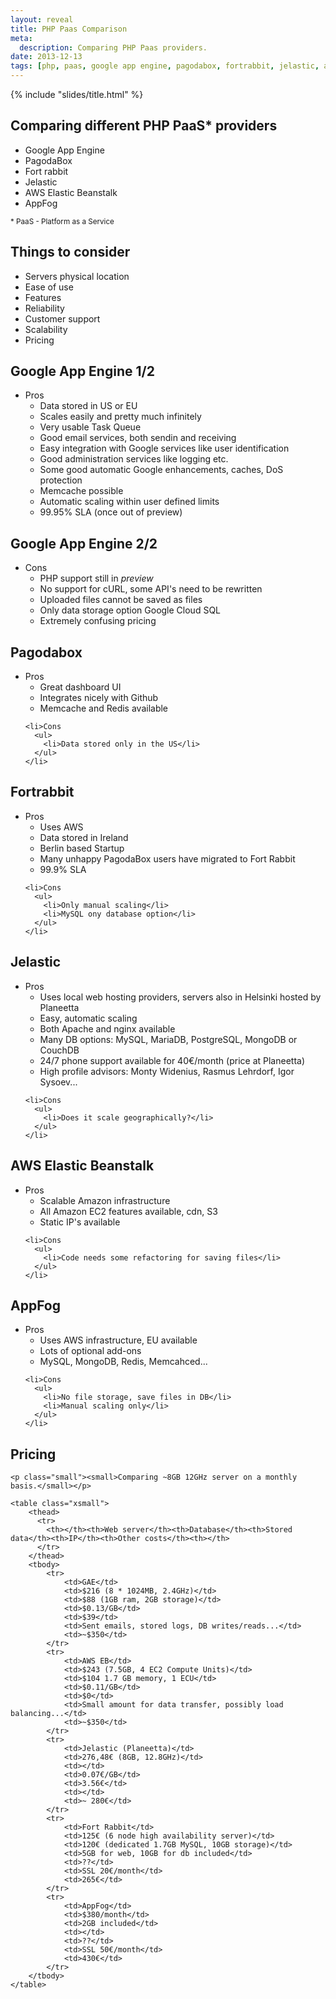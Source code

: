 ```yaml
---
layout: reveal
title: PHP Paas Comparison
meta:
  description: Comparing PHP Paas providers.
date: 2013-12-13
tags: [php, paas, google app engine, pagodabox, fortrabbit, jelastic, appfog]
---
```


{% include "slides/title.html" %}

<section>
  <h2>Comparing different PHP PaaS* providers</h2>
  
  <ul>
    <li>Google App Engine</li>
    <li>PagodaBox</li>
    <li>Fort rabbit</li>
    <li>Jelastic</li>
    <li>AWS Elastic Beanstalk</li>
    <li>AppFog</li>
  </ul>
  
  <p class="small">
    <small>* PaaS - Platform as a Service</small>
  </p>
</section>

<section>
  <h2>Things to consider</h2>
  
  <ul>
    <li>Servers physical location</li>
    <li>Ease of use</li>
    <li>Features</li>
    <li>Reliability</li>
    <li>Customer support</li>
    <li>Scalability</li>
    <li>Pricing</li>
  </ul>
</section>

<section>
  <h2>Google App Engine 1/2</h2>
  
  <ul>
    <li>Pros
      <ul>
        <li>Data stored in US or EU</li>
        <li>Scales easily and pretty much infinitely</li>
        <li>Very usable Task Queue</li>
        <li>Good email services, both sendin and receiving</li>
        <li>Easy integration with Google services like user identification</li>
        <li>Good administration services like logging etc.</li>
        <li>Some good automatic Google enhancements, caches, DoS protection</li>
        <li>Memcache possible</li>
        <li>Automatic scaling within user defined limits</li>
        <li>99.95% SLA (once out of preview)</li>
      </ul>
    </li>  
  </ul>
</section>

<section>
  <h2>Google App Engine 2/2</h2>
  
  <ul>
    <li>Cons
      <ul>
        <li>PHP support still in <em>preview</em></li>
        <li>No support for cURL, some API's need to be rewritten</li>
        <li>Uploaded files cannot be saved as files</li>
        <li>Only data storage option Google Cloud SQL</li>
        <li>Extremely confusing pricing</li>
      </ul>
    </li>
  </ul>
</section>

<section>
  <h2>Pagodabox</h2>
  
  <ul>
    <li>Pros
      <ul>
        <li>Great dashboard UI</li>
        <li>Integrates nicely with Github</li>
        <li>Memcache and Redis available</li>
      </ul>
    </li>
  
    <li>Cons
      <ul>
        <li>Data stored only in the US</li>
      </ul>
    </li>
  </ul>
</section>

<section>
  <h2>Fortrabbit</h2>
  
  <ul>
    <li>Pros
      <ul>
        <li>Uses AWS</li>
        <li>Data stored in Ireland</li>
        <li>Berlin based Startup</li>
        <li>Many unhappy PagodaBox users have migrated to Fort Rabbit</li>
        <li>99.9% SLA</li>
      </ul>
    </li>
  
    <li>Cons
      <ul>
        <li>Only manual scaling</li>
        <li>MySQL ony database option</li>
      </ul>
    </li>
  </ul>
</section>

<section>
  <h2>Jelastic</h2>
  
  <ul>
    <li>Pros
      <ul>
        <li>Uses local web hosting providers, servers also in Helsinki hosted by Planeetta</li>
        <li>Easy, automatic scaling</li>
        <li>Both Apache and nginx available</li>
        <li>Many DB options: MySQL, MariaDB, PostgreSQL, MongoDB or CouchDB</li>
        <li>24/7 phone support available for 40€/month (price at Planeetta)</li>
        <li>High profile advisors: Monty Widenius, Rasmus Lehrdorf, Igor Sysoev...</li>
      </ul>
    </li>
  
    <li>Cons
      <ul>
        <li>Does it scale geographically?</li>
      </ul>
    </li>
  </ul>
</section>

<section>
  <h2>AWS Elastic Beanstalk</h2>
  
  <ul>
    <li>Pros
      <ul>
        <li>Scalable Amazon infrastructure</li>
        <li>All Amazon EC2 features available, cdn, S3</li>
        <li>Static IP's available</li>
      </ul>
    </li>
  
    <li>Cons
      <ul>
        <li>Code needs some refactoring for saving files</li>
      </ul>
    </li>
  </ul>
</section>

<section>
  <h2>AppFog</h2>
  
  <ul>
    <li>Pros
      <ul>
        <li>Uses AWS infrastructure, EU available</li>
        <li>Lots of optional add-ons</li>
        <li>MySQL, MongoDB, Redis, Memcahced...</li>
      </ul>
    </li>
  
    <li>Cons
      <ul>
        <li>No file storage, save files in DB</li>
        <li>Manual scaling only</li>
      </ul>
    </li>
  </ul>
</section>

<section>
    <h2>Pricing</h2>
    
    <p class="small"><small>Comparing ~8GB 12GHz server on a monthly basis.</small></p>
  
    <table class="xsmall">
        <thead>
          <tr>
            <th></th><th>Web server</th><th>Database</th><th>Stored data</th><th>IP</th><th>Other costs</th><th></th>
          </tr>
        </thead>
        <tbody>
            <tr>
                <td>GAE</td>
                <td>$216 (8 * 1024MB, 2.4GHz)</td>
                <td>$88 (1GB ram, 2GB storage)</td>
                <td>$0.13/GB</td>
                <td>$39</td>
                <td>Sent emails, stored logs, DB writes/reads...</td>
                <td>~$350</td>
            </tr>
            <tr>
                <td>AWS EB</td>
                <td>$243 (7.5GB, 4 EC2 Compute Units)</td>
                <td>$104 1.7 GB memory, 1 ECU</td>
                <td>$0.11/GB</td>
                <td>$0</td>
                <td>Small amount for data transfer, possibly load balancing...</td>
                <td>~$350</td>
            </tr>
            <tr>
                <td>Jelastic (Planeetta)</td>
                <td>276,48€ (8GB, 12.8GHz)</td>
                <td></td>
                <td>0.07€/GB</td>
                <td>3.56€</td>
                <td></td>
                <td>~ 280€</td>
            </tr>
            <tr>
                <td>Fort Rabbit</td>
                <td>125€ (6 node high availability server)</td>
                <td>120€ (dedicated 1.7GB MySQL, 10GB storage)</td>
                <td>5GB for web, 10GB for db included</td>
                <td>??</td>
                <td>SSL 20€/month</td>
                <td>265€</td>
            </tr>
            <tr>
                <td>AppFog</td>
                <td>$380/month</td>
                <td>2GB included</td>
                <td></td>
                <td>??</td>
                <td>SSL 50€/month</td>
                <td>430€</td>
            </tr>
        </tbody>
    </table>

</section>
